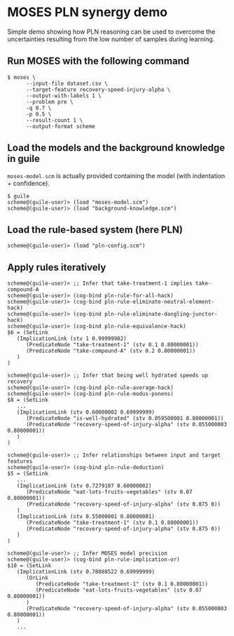 # MOSES PLN synergy demo

Simple demo showing how PLN reasoning can be used to overcome the
uncertainties resulting from the low number of samples during
learning.

## Run MOSES with the following command

```
$ moses \
      --input-file dataset.csv \
      --target-feature recovery-speed-injury-alpha \
      --output-with-labels 1 \
      --problem pre \
      -q 0.7 \
      -p 0.5 \
      --result-count 1 \
      --output-format scheme
```

## Load the models and the background knowledge in guile

`moses-model.scm` is actually provided containing the model (with
indentation + confidence).

```
$ guile
scheme@(guile-user)> (load "moses-model.scm")
scheme@(guile-user)> (load "background-knowledge.scm")
```

## Load the rule-based system (here PLN)

```
scheme@(guile-user)> (load "pln-config.scm")
```

## Apply rules iteratively

```
scheme@(guile-user)> ;; Infer that take-treatment-1 implies take-compound-A
scheme@(guile-user)> (cog-bind pln-rule-for-all-hack)
scheme@(guile-user)> (cog-bind pln-rule-eliminate-neutral-element-hack)
scheme@(guile-user)> (cog-bind pln-rule-eliminate-dangling-junctor-hack)
scheme@(guile-user)> (cog-bind pln-rule-equivalence-hack)
$6 = (SetLink
   (ImplicationLink (stv 1 0.99999982)
      (PredicateNode "take-treatment-1" (stv 0.1 0.80000001))
      (PredicateNode "take-compound-A" (stv 0.2 0.80000001))
   )
)

scheme@(guile-user)> ;; Infer that being well hydrated speeds up recovery 
scheme@(guile-user)> (cog-bind pln-rule-average-hack)
scheme@(guile-user)> (cog-bind pln-rule-modus-ponens)
$8 = (SetLink
   ...
   (ImplicationLink (stv 0.60000002 0.69999999)
      (PredicateNode "is-well-hydrated" (stv 0.059500001 0.80000001))
      (PredicateNode "recovery-speed-of-injury-alpha" (stv 0.055000003 0.80000001))
   )
)

scheme@(guile-user)> ;; Infer relationships between input and target features
scheme@(guile-user)> (cog-bind pln-rule-deduction)
$5 = (SetLink
   ...
   (ImplicationLink (stv 0.7279107 0.60000002)
      (PredicateNode "eat-lots-fruits-vegetables" (stv 0.07 0.80000001))
      (PredicateNode "recovery-speed-of-injury-alpha" (stv 0.875 0))
   )
   (ImplicationLink (stv 0.55000001 0.80000001)
      (PredicateNode "take-treatment-1" (stv 0.1 0.80000001))
      (PredicateNode "recovery-speed-of-injury-alpha" (stv 0.875 0))
   )
)

scheme@(guile-user)> ;; Infer MOSES model precision
scheme@(guile-user)> (cog-bind pln-rule-implication-or)
$10 = (SetLink
   (ImplicationLink (stv 0.78088522 0.69999999)
      (OrLink
         (PredicateNode "take-treatment-1" (stv 0.1 0.80000001))
         (PredicateNode "eat-lots-fruits-vegetables" (stv 0.07 0.80000001))
      )
      (PredicateNode "recovery-speed-of-injury-alpha" (stv 0.055000003 0.80000001))
   )
   ...
